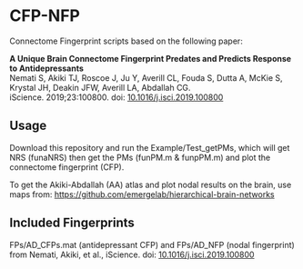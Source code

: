 # CFP-NFP
Connectome Fingerprint scripts based on the following paper:

**A Unique Brain Connectome Fingerprint Predates and Predicts Response to Antidepressants**  
Nemati S, Akiki TJ, Roscoe J, Ju Y, Averill CL, Fouda S, Dutta A, McKie S, Krystal JH, Deakin JFW, Averill LA, Abdallah CG.  
iScience. 2019;23:100800. doi: [10.1016/j.isci.2019.100800](https://doi.org/10.1016/j.isci.2019.100800)

## Usage

Download this repository and run the Example/Test_getPMs, which will get NRS (funaNRS) then get the PMs (funPM.m & funpPM.m) and plot the connectome fingerprint (CFP).

To get the Akiki-Abdallah (AA) atlas and plot nodal results on the brain, use maps from: https://github.com/emergelab/hierarchical-brain-networks

## Included Fingerprints

FPs/AD_CFPs.mat (antidepressant CFP) and FPs/AD_NFP (nodal fingerprint) from Nemati, Akiki, et al., iScience. doi: [10.1016/j.isci.2019.100800](https://doi.org/10.1016/j.isci.2019.100800)